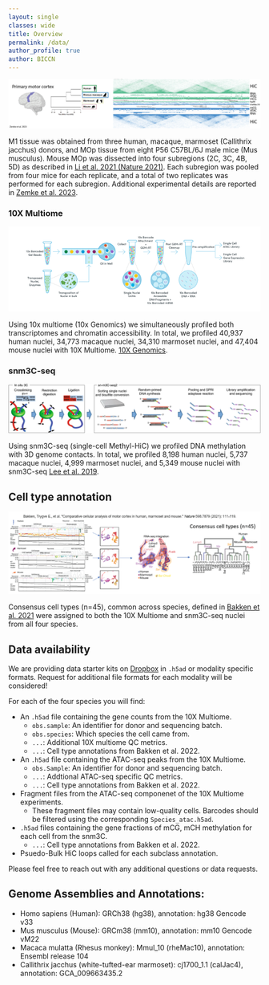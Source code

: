 ```yaml
---
layout: single
classes: wide
title: Overview
permalink: /data/
author_profile: true
author: BICCN
---
```


![WashU](/assets/images/data_overview.png)

M1 tissue was obtained from three human, macaque, marmoset (Callithrix jacchus) donors, and MOp tissue from eight P56 C57BL/6J male mice (Mus musculus). Mouse MOp was dissected into four subregions (2C, 3C, 4B, 5D) as described in [Li et al. 2021 (Nature 2021)](https://www.nature.com/articles/s41586-021-03604-1). Each subregion was pooled from four mice for each replicate, and a total of two replicates was performed for each subregion. Additional experimental details are reported in [Zemke et al. 2023](https://www.biorxiv.org/content/10.1101/2023.04.08.536119v1).

### 10X Multiome
<p align="center">
  <img src="/assets/images/10X.png" />
</p>

Using 10x multiome (10x Genomics) we simultaneously profiled both transcriptomes and chromatin accessibility. In total, we profiled 40,937 human nuclei, 34,773 macaque nuclei, 34,310 marmoset nuclei, and 47,404 mouse nuclei with 10X Multiome. [10X Genomics](https://www.10xgenomics.com/blog/introducing-chromium-single-cell-multiome-atac-gene-expression).

### snm3C-seq
<p align="center">
  <img src="/assets/images/snm3C.png" />
</p>

Using snm3C-seq (single-cell Methyl-HiC) we profiled DNA methylation with 3D genome contacts. In total, we profiled 8,198 human nuclei, 5,737 macaque nuclei, 4,999 marmoset nuclei, and 5,349 mouse nuclei with snm3C-seq [Lee et al. 2019](https://www.nature.com/articles/s41592-019-0547-z).

## Cell type annotation

<p align="center">
  <img src="/assets/images/celltype_overview.png" />
</p>

Consensus cell types (n=45), common across species, defined in [Bakken et al. 2021](https://www.nature.com/articles/s41586-021-03465-8) were assigned to both the 10X Multiome and snm3C-seq nuclei from all four species.

## Data availability

We are providing data starter kits on [Dropbox](https://www.dropbox.com/sh/edg0ua1u720kgt3/AAD0VaZpDiCCUzUEAUfKB7rha?dl=0) in `.h5ad` or modality specific formats. Request for additional file formats for each modality will be considered!

For each of the four species you will find:

* An `.h5ad` file containing the gene counts from the 10X Multiome.
  - `obs.sample`: An identifier for donor and sequencing batch.
  - `obs.species`: Which species the cell came from.
  - `...`: Additional 10X multiome QC metrics.
  - `...`: Cell type annotations from Bakken et al. 2022.
* An `.h5ad` file containing the ATAC-seq peaks from the 10X Multiome.
  - `obs.Sample`: An identifier for donor and sequencing batch.
  - `...`: Addtional ATAC-seq specific QC metrics.
  - `...`: Cell type annotations from Bakken et al. 2022.
* Fragment files from the ATAC-seq componenet of the 10X Multiome experiments.
  - These fragment files may contain low-quality cells. Barcodes should be filtered using the corresponding `Species_atac.h5ad`. 
* `.h5ad` files containing the gene fractions of mCG, mCH methylation for each cell from the snm3C.
  - `...`: Cell type annotations from Bakken et al. 2022.
* Psuedo-Bulk HiC loops called for each subclass annotation.

Please feel free to reach out with any additional questions or data requests.

## Genome Assemblies and Annotations:
* Homo sapiens (Human): GRCh38 (hg38), annotation: hg38 Gencode v33
* Mus musculus (Mouse): GRCm38 (mm10), annotation: mm10 Gencode vM22
* Macaca mulatta (Rhesus monkey): Mmul_10 (rheMac10), annotation: Ensembl release 104
* Callithrix jacchus (white-tufted-ear marmoset): cj1700_1.1 (calJac4), annotation: GCA_009663435.2
